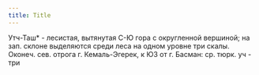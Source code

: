 ```yaml
---
title: Title
---
```


Утч-Таш* - лесистая, вытянутая С-Ю гора с округленной вершиной; на зап. склоне
выделяются среди леса на одном уровне три скалы. Оконеч. сев. отрога г.
Кемаль-Эгерек, к ЮЗ от г. Басман: ср. тюрк. уч - три
